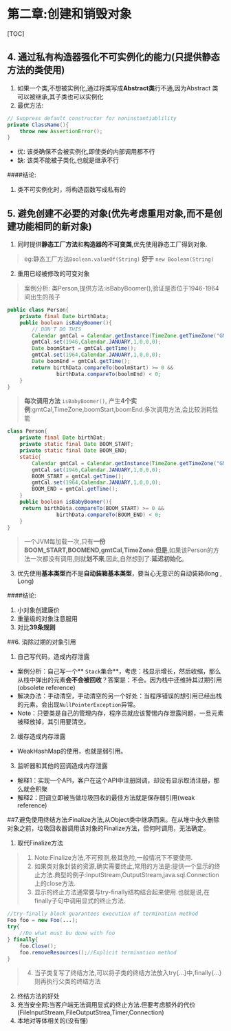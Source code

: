 # 第二章:创建和销毁对象
[TOC]
## 4. 通过私有构造器强化不可实例化的能力(只提供静态方法的类使用)
1. 如果一个类,不想被实例化,通过将类写成**Abstract类**行不通,因为Abstract 类可以被继承,其子类也可以实例化
2. 最优方法:
```java
// Suppress default constructor for noninstantiablility
private ClassName(){
	throw new AssertionError();
}
```
 - 优: 该类确保不会被实例化,即使类的内部调用都不行 
 - 缺: 该类不能被子类化,也就是继承不行

####结论: 
1. 类不可实例化时，将构造函数写成私有的

## 5. 避免创建不必要的对象(优先考虑重用对象,而不是创建功能相同的新对象)
1. 同时提供**静态工厂方法**和**构造器的不可变类**,优先使用静态工厂得到对象.
> eg:静态工厂方法`Boolean.valueOf(String)` **好于** `new Boolean(String)`
2. 重用已经被修改的可变对象
>案例分析: 类Person,提供方法:isBabyBoomer(),验证是否位于1946-1964间出生的孩子
```java
public class Person{
	private final Date birthData;
    public boolean isBabyBoomer(){
    	// DON'T DO THIS
    	Calendar gmtCal = Calendar.getInstance(TimeZone.getTimeZone("GMT));
        gmtCal.set(1946,Calendar.JANUARY,1,0,0,0);
        Date boomStart = gmtCal.getTime();
        gmtCal.set(1964,Calendar.JANUARY,1,0,0,0);
        Date boomEnd = gmtCal.getTime();
        return birthData.compareTo(boolmStart) >= 0 &&
        		birthData.compareTo(boolmEnd) < 0;
    }
}
```
>**每次调用方法** `isBabyBoomer()`, 产生**4个实例**:gmtCal,TimeZone,boomStart,boomEnd.多次调用方法,会比较消耗性能
```java
class Person{
	private final Date birthDat;
    private static final Date BOOM_START;
    private static final Date BOOM_END;
    static{
    	Calendar gmtCal = Calendar.getInstance(TimeZone.getTimeZone("GMT));
        gmtCal.set(1946,Calendar.JANUARY,1,0,0,0);
        BOOM_START = gmtCal.getTime();
        gmtCal.set(1964,Calendar.JANUARY,1,0,0,0);
        BOOM_END = gmtCal.getTime();
    }
    public boolean isBabyBoomer(){
     return birthData.compareTo(BOOM_START) >= 0 &&
        		birthData.compareTo(BOOM_END) < 0;
    }
}
```
>一个JVM每加载一次,只有**一份BOOM_START,BOOMEND,gmtCal,TimeZone**.**但是**,如果该Person的方法一次都没有调用,则就**划不来**,因此,自然想到了:**延迟初始化**。
3. 优先使用**基本类型**而不是**自动装箱基本类型**，要当心无意识的自动装箱(long , Long)

####结论:
1. 小对象创建廉价
2. 重量级的对象注意服用
3. 对比**39条规则**

##6. 消除过期的对象引用
1. 自己写代码，造成内存泄露
 - 案例分析：自己写一个** `Stack`集合**，考虑：栈显示增长，然后收缩，那么从栈中弹出的元素**会不会被回收**？答案是：不会。因为栈中还维持其过期引用(obsolete reference)
 - 解决办法：手动清空，手动清空的另一个好处：当程序错误的想引用已经出栈的元素，会出现`NullPointerException`异常。
 - Note：只要类是自己的管理内存，程序员就应该警惕内存泄露问题，一旦元素被释放掉，其引用要清空。
2. 缓存造成内存泄露
 - WeakHashMap的使用，也就是弱引用。
3. 监听器和其他的回调造成内存泄露
 - 解释1：实现一个API，客户在这个API中注册回调，却没有显示取消注册，那么就会积聚
 - 解释2：回调立即被当做垃圾回收的最佳方法就是保存弱引用(weak reference)

##7.避免使用终结方法:Finalize方法,从Object类中继承而来。在从堆中永久删除对象之前，垃圾回收器调用该对象的Finalize方法，但何时调用，无法确定。
1. 取代Finalize方法
>1. Note:Finalize方法,不可预测,极其危险,一般情况下不要使用.
>2. 如果类对象封装的资源,确实需要终止,常用的方法是:提供一个显示的终止方法.典型的例子:InputStream,OutputStream,java.sql.Connection上的close方法.
>3. 显示的终止方法通常要与try-finally结构结合起来使用.也就是说,在finally子句中调用显式的终止方法.
```java
//try-finally block guarantees execution of termination method
Foo foo = new Foo(...);
try{
	//Do what must bu done with foo
} finally{
	foo.Close();
    foo.removeResources();//Explicit termination method
}
```
>4. 当子类复写了终结方法,可以将子类的终结方法放入try{...}中,finally{...}则再执行父类的终结方法
2. 终结方法的好处
 1. 充当安全网:当客户端无法调用显式的终止方法.但要考虑额外的代价(FileInputStream,FileOutputStrea,Timer,Connection)
 2. 本地对等体相关的(没有懂)


